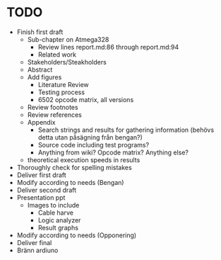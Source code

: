 # TODO

* Finish first draft
  - Sub-chapter on Atmega328
	+ Review lines report.md:86 through report.md:94
	+ Related work
  - Stakeholders/Steakholders
  - Abstract
  - Add figures
  	+ Literature Review
	+ Testing process
	+ 6502 opcode matrix, all versions
  - Review footnotes
  - Review references
  - Appendix
  	+ Search strings and results for gathering information (behövs detta utan påsägning från bengan?)
	+ Source code including test programs?
	+ Anything from wiki? Opcode matrix? Anything else?
  - theoretical execution speeds in results
* Thoroughly check for spelling mistakes
* Deliver first draft
* Modify according to needs (Bengan)
* Deliver second draft
* Presentation ppt
  - Images to include
    + Cable harve
	+ Logic analyzer
	+ Result graphs
* Modify according to needs (Opponering)
* Deliver final
* Bränn ardiuno
